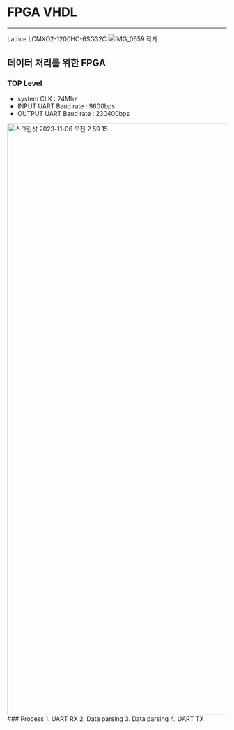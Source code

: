 # FPGA VHDL
-------

Lattice LCMXO2-1200HC-6SG32C
![IMG_0659 작게](https://github.com/UWBV2Xsystem/2023ESWContest_free_1136/assets/109073690/041db586-b360-46bf-91d5-8527757dd4e9)

## 데이터 처리를 위한 FPGA


### TOP Level

* system CLK : 24Mhz
* INPUT UART Baud rate : 9600bps
* OUTPUT UART Baud rate : 230400bps


<img width="1355" alt="스크린샷 2023-11-06 오전 2 59 15" src="https://github.com/UWBV2Xsystem/2023ESWContest_free_1136/assets/109073690/fbad0089-43a0-4000-b3d7-5d208b5a4275">
### Process
1. UART RX
2. Data parsing
3. Data parsing
4. UART TX




